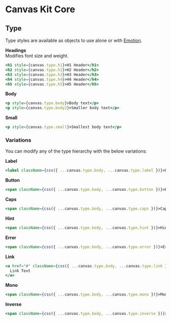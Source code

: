# Canvas Kit Core

## Type

Type styles are available as objects to use alone or with [Emotion](https://github.com/emotion-js/emotion).

**Headings**  
Modifies font size and weight.

```jsx
<h1 style={canvas.type.h1}>H1 Header</h1>
<h2 style={canvas.type.h2}>H2 Header</h2>
<h3 style={canvas.type.h3}>H3 Header</h3>
<h4 style={canvas.type.h4}>H4 Header</h4>
<h5 style={canvas.type.h5}>H5 Header</h5>
```

**Body**

```jsx
<p style={canvas.type.body}>Body text</p>
<p style={canvas.type.body2}>Smaller body text</p>
```

**Small**

```jsx
<p style={canvas.type.small}>Smallest body text</p>
```

### Variations

You can modify any of the type hierarchy with the below variations:

**Label**

```jsx
<label className={css({ ...canvas.type.body, ...canvas.type.label })}>Label Text</label>
```

**Button**

```jsx
<span className={css({ ...canvas.type.body, ...canvas.type.button })}>Button Text</span>
```

**Caps**

```jsx
<span className={css({ ...canvas.type.body, ...canvas.type.caps })}>Caps Text</span>
```

**Hint**

```jsx
<span className={css({ ...canvas.type.body, ...canvas.type.hint })}>Hint Text</span>
```

**Error**

```jsx
<span className={css({ ...canvas.type.body, ...canvas.type.error })}>Error Text</span>
```

**Link**

```jsx
<a href="#" className={css({ ...canvas.type.body, ...canvas.type.link })}>
  Link Text
</a>
```

**Mono**

```jsx
<span className={css({ ...canvas.type.body, ...canvas.type.mono })}>Mono Text</span>
```

**Inverse**

```jsx
<span className={css({ ...canvas.type.body, ...canvas.type.inverse })}>Inverse Text</span>
```
